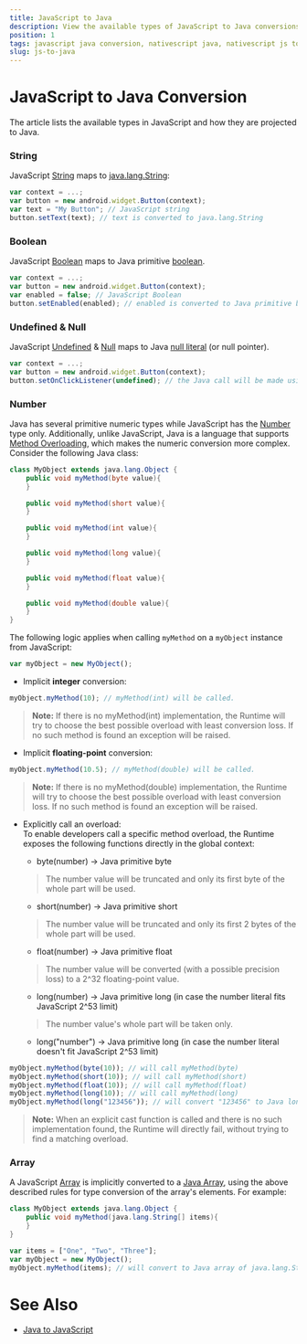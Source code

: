 ```yaml
---
title: JavaScript to Java
description: View the available types of JavaScript to Java conversions in NativeScript, including string, boolean, number, array types, undefined and null.
position: 1
tags: javascript java conversion, nativescript java, nativescript js to java
slug: js-to-java
---
```


# JavaScript to Java Conversion

The article lists the available types in JavaScript and how they are projected to Java.

### String
JavaScript [String](http://www.w3schools.com/jsref/jsref_obj_string.asp) maps to [java.lang.String](http://developer.android.com/reference/java/lang/String.html):

```javascript
var context = ...;
var button = new android.widget.Button(context);
var text = "My Button"; // JavaScript string
button.setText(text); // text is converted to java.lang.String
```

### Boolean
JavaScript [Boolean](http://www.w3schools.com/js/js_booleans.asp) maps to Java primitive [boolean](http://docs.oracle.com/javase/tutorial/java/nutsandbolts/datatypes.html).

```javascript
var context = ...;
var button = new android.widget.Button(context);
var enabled = false; // JavaScript Boolean
button.setEnabled(enabled); // enabled is converted to Java primitive boolean
```

### Undefined & Null
JavaScript [Undefined](http://www.w3schools.com/jsref/jsref_undefined.asp) & [Null](https://www.w3schools.com/js/js_type_conversion.asp) maps to Java [null literal](http://docs.oracle.com/javase/specs/jls/se7/html/jls-3.html#jls-3.10.7) (or null pointer).

```javascript
var context = ...;
var button = new android.widget.Button(context);
button.setOnClickListener(undefined); // the Java call will be made using the null keyword
```

### Number
Java has several primitive numeric types while JavaScript has the [Number](http://www.w3schools.com/jsref/jsref_obj_number.asp) type only. Additionally, unlike JavaScript, Java is a language that supports [Method Overloading](http://en.wikipedia.org/wiki/Function_overloading), which makes the numeric conversion more complex. Consider the following Java class:

```java
class MyObject extends java.lang.Object {
    public void myMethod(byte value){
    }

    public void myMethod(short value){
    }

    public void myMethod(int value){
    }

    public void myMethod(long value){
    }

    public void myMethod(float value){
    }

    public void myMethod(double value){
    }
}
```

The following logic applies when calling `myMethod` on a `myObject` instance from JavaScript:

```javascript
var myObject = new MyObject();
```

* Implicit **integer** conversion:

```javascript
myObject.myMethod(10); // myMethod(int) will be called.
```

>**Note:** If there is no myMethod(int) implementation, the Runtime will try to choose the best possible overload with least conversion loss. If no such method is found an exception will be raised.

* Implicit **floating-point** conversion:

```javascript
myObject.myMethod(10.5); // myMethod(double) will be called.
```

>**Note:** If there is no myMethod(double) implementation, the Runtime will try to choose the best possible overload with least conversion loss. If no such method is found an exception will be raised.

* Explicitly call an overload: <br/>
To enable developers call a specific method overload, the Runtime exposes the following functions directly in the global context:

	* byte(number) → Java primitive byte

	>The number value will be truncated and only its first byte of the whole part will be used.

	* short(number) → Java primitive short

	>The number value will be truncated and only its first 2 bytes of the whole part will be used.

	* float(number) → Java primitive float

	>The number value will be converted (with a possible precision loss) to a 2^32 floating-point value.

	* long(number) → Java primitive long (in case the number literal fits JavaScript 2^53 limit)

	>The number value's whole part will be taken only.
	
	* long("number") → Java primitive long (in case the number literal doesn't fit JavaScript 2^53 limit)

```javascript
myObject.myMethod(byte(10)); // will call myMethod(byte)
myObject.myMethod(short(10)); // will call myMethod(short)
myObject.myMethod(float(10)); // will call myMethod(float)
myObject.myMethod(long(10)); // will call myMethod(long)
myObject.myMethod(long("123456")); // will convert "123456" to Java long and will call myMethod(long)
```

>**Note:** When an explicit cast function is called and there is no such implementation found, the Runtime will directly fail, without trying to find a matching overload.

### Array
A JavaScript [Array](http://www.w3schools.com/jsref/jsref_obj_array.asp) is implicitly converted to a [Java Array](http://docs.oracle.com/javase/tutorial/java/nutsandbolts/arrays.html), using the above described rules for type conversion of the array's elements. For example:

```java
class MyObject extends java.lang.Object {
    public void myMethod(java.lang.String[] items){
    }
}
```

```javascript
var items = ["One", "Two", "Three"];
var myObject = new MyObject();
myObject.myMethod(items); // will convert to Java array of java.lang.String objects

```

# See Also
* [Java to JavaScript](./java-to-js.md)